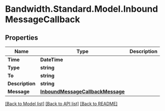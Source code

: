 
# Bandwidth.Standard.Model.InboundMessageCallback

## Properties

Name | Type | Description | Notes
------------ | ------------- | ------------- | -------------
**Time** | **DateTime** |  | 
**Type** | **string** |  | 
**To** | **string** |  | 
**Description** | **string** |  | 
**Message** | [**InboundMessageCallbackMessage**](InboundMessageCallbackMessage.md) |  | 

[[Back to Model list]](../README.md#documentation-for-models)
[[Back to API list]](../README.md#documentation-for-api-endpoints)
[[Back to README]](../README.md)

